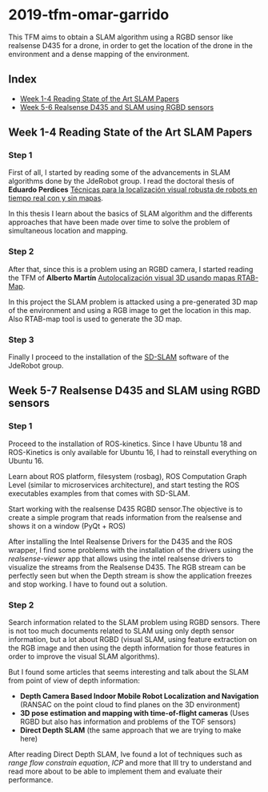 # 2019-tfm-omar-garrido

This TFM aims to obtain a SLAM algorithm using a RGBD sensor like realsense D435 for a drone, in order to get the location of the drone in the environment and a dense mapping of the environment.

## Index

- [Week 1-4 Reading State of the Art SLAM Papers](#week1)
- [Week 5-6 Realsense D435 and SLAM using RGBD sensors](#week2)


<a name="week1"></a>
## Week 1-4 Reading State of the Art SLAM Papers

### Step 1
First of all, I started by reading some of the advancements in SLAM algorithms done by the JdeRobot group. I read the doctoral thesis of **Eduardo Perdices** [Técnicas para la localización visual robusta de robots en tiempo real con y sin mapas](https://gsyc.urjc.es/jmplaza/students/phd-eduardo_perdices-2017.pdf).

In this thesis I learn about the basics of SLAM algorithm and the differents approaches that have been made over time to solve the problem of simultaneous location and mapping.

### Step 2
After that, since this is a problem using an RGBD camera, I started reading the TFM of **Alberto Martín** [Autolocalización visual 3D usando mapas
RTAB-Map](https://gsyc.urjc.es/jmplaza/students/tfm-visualslam-alberto_martin-2017.pdf).

In this project the SLAM problem is attacked using a pre-generated 3D map of the environment and using a RGB image to get the location in this map. Also RTAB-map tool is used to generate the 3D map.

### Step 3
Finally I proceed to the installation of the [SD-SLAM](https://github.com/JdeRobot/slam-SD-SLAM) software of the JdeRobot group.


<a name="week2"></a>
## Week 5-7 Realsense D435 and SLAM using RGBD sensors

### Step 1 
Proceed to the installation of ROS-kinetics. Since I have Ubuntu 18 and ROS-Kinetics is only available for Ubuntu 16, I had to reinstall everything on Ubuntu 16.

Learn about ROS platform, filesystem (rosbag), ROS Computation Graph Level (similar to microservices architecture), and start testing the ROS executables examples from that comes with SD-SLAM.

Start working with the realsense D435 RGBD sensor.The objective is to create a simple program that reads information from the realsense and shows it on a window (PyQt + ROS)

After installing the Intel Realsense Drivers for the D435 and the ROS wrapper, I find some problems with the installation of the drivers using the *realsense-viewer* app that allows using the intel realsense drivers to visualize the streams from the Realsense D435. The RGB stream can be perfectly seen but when the Depth stream is show the application freezes and stop working. I have to found out a solution.


### Step 2
Search information related to the SLAM problem using RGBD sensors. There is not too much documents related to SLAM using only depth sensor information, but a lot about RGBD (visual SLAM, using feature extraction on the RGB image and then using the depth information for those features in order to improve the visual SLAM algorithms).

But I found some articles that seems interesting and talk about the SLAM from point of view of depth information:
- **Depth Camera Based Indoor Mobile Robot Localization and Navigation** (RANSAC on the point cloud to find planes on the 3D environment)
- **3D pose estimation and mapping with time-of-flight cameras** (Uses RGBD but also has information and problems of the TOF sensors)
- **Direct Depth SLAM** (the same approach that we are trying to make here)

After reading Direct Depth SLAM, Ive found a lot of techniques such as *range flow constrain equation*, *ICP* and more that Ill try to understand and read more about to be able to implement them and evaluate their performance.
